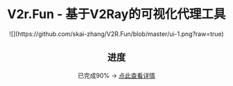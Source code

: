 # V2r.Fun - 基于V2Ray的可视化代理工具

<div align=center>![](https://github.com/skai-zhang/V2R.Fun/blob/master/ui-1.png?raw=true)

## 进度

已完成90% -> [点此查看详情](https://github.com/skai-zhang/V2R.Fun/releases/latest)
